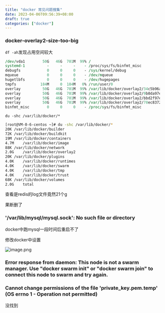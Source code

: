 ```yaml
---
title: "docker 常见问题搜集"
date: 2023-04-06T09:56:39+08:00
draft: true
categories: ["docker"]
---
```




### docker-overlay2-size-too-big



`df -ah`发现占用空间较大

```perl
/dev/vda1        50G   46G  701M  99% /
systemd-1          -     -     -    - /proc/sys/fs/binfmt_misc
debugfs            0     0     0    - /sys/kernel/debug
mqueue             0     0     0    - /dev/mqueue
hugetlbfs          0     0     0    - /dev/hugepages
tmpfs           184M     0  184M   0% /run/user/0
overlay          50G   46G  701M  99% /var/lib/docker/overlay2/34c5b96ac2c65999eacb82297930a4db5421b56e4399baab59c3eccf6169a6cc/merged
overlay          50G   46G  701M  99% /var/lib/docker/overlay2/9b0da97e870d44a06fe6bebdbc6249625ad3d3ac9b93c25311fb148ea011eee9/merged
overlay          50G   46G  701M  99% /var/lib/docker/overlay2/bbd2f97ec21b50b4a39d000e6f28e802757e8f302f21250094be6ad88c168505/merged
overlay          50G   46G  701M  99% /var/lib/docker/overlay2/78ec8372e3130e97eff7a71ef6c629921846e8e04fc6b1eea872ab432a1e276b/merged
binfmt_misc        0     0     0    - /proc/sys/fs/binfmt_misc
```





`du -shc /var/lib/docker/*`

```bash
[root@VM-0-6-centos ~]# du -shc /var/lib/docker/*
20K	/var/lib/docker/builder
72K	/var/lib/docker/buildkit
19M	/var/lib/docker/containers
4.7M	/var/lib/docker/image
88K	/var/lib/docker/network
2.0G	/var/lib/docker/overlay2
20K	/var/lib/docker/plugins
4.0K	/var/lib/docker/runtimes
4.0K	/var/lib/docker/swarm
4.0K	/var/lib/docker/tmp
4.0K	/var/lib/docker/trust
68K	/var/lib/docker/volumes
2.0G	total
```





查看是redis的log文件竟然21个g

果断删了



### '/var/lib/mysql/mysql.sock': No such file or directory

docker中跑mysql一段时间后重启不了

修改docker中设置

![image.png](https://p9-juejin.byteimg.com/tos-cn-i-k3u1fbpfcp/92871281491645eb9fe39d079014caae~tplv-k3u1fbpfcp-jj-mark:0:0:0:0:q75.image#?w=2106&h=1058&s=287606&e=png&a=1&b=171d23)



### Error response from daemon: This node is not a swarm manager. Use "docker swarm init" or "docker swarm join" to connect this node to swarm and try again.



###  Cannot change permissions of the file 'private_key.pem.temp' (OS errno 1 - Operation not permitted)

没找到